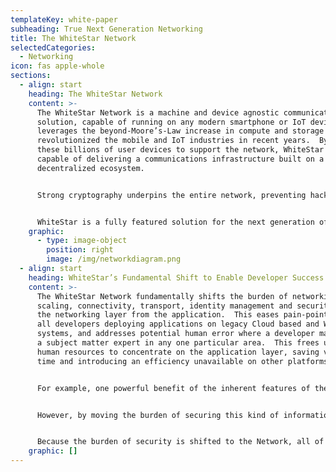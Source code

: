 ```yaml
---
templateKey: white-paper
subheading: True Next Generation Networking
title: The WhiteStar Network
selectedCategories:
  - Networking
icon: fas apple-whole
sections:
  - align: start
    heading: The WhiteStar Network
    content: >-
      The WhiteStar Network is a machine and device agnostic communications
      solution, capable of running on any modern smartphone or IoT device, and
      leverages the beyond-Moore’s-Law increase in compute and storage that has
      revolutionized the mobile and IoT industries in recent years.  By using
      these billions of user devices to support the network, WhiteStar is
      capable of delivering a communications infrastructure built on a
      decentralized ecosystem.


      Strong cryptography underpins the entire network, preventing hacking of user data and protecting user’s right of content ownership.  Unlike with a Blockchain network, there are no tokens required to send messages or deploy projects on the WhiteStar Network - instead, WhiteStar is available to create new applications in either of two form factors.  The first is called StarFury and is designed to act as a bridge/adapter for data centers that need to integrate using micro services and REST APIs.  The second is in the form of dedicated applications that have been integrated directly with WhiteStar’s APIs.


      WhiteStar is a fully featured solution for the next generation of network infrastructure, capable of being deployed with top-tier cryptographic security as an overlay to quickly and easily adapt existing and integrate new infrastructure, devices and machines into the network.  WhiteStar makes deploying world-class security a snap, with no need for developers to have extensive training on complex security models and networking infrastructure, and it does so at a massively reduced cost over existing legacy Cloud-based and Blockchain networks.
    graphic:
      - type: image-object
        position: right
        image: /img/networkdiagram.png
  - align: start
    heading: WhiteStar’s Fundamental Shift to Enable Developer Success
    content: >-
      The WhiteStar Network fundamentally shifts the burden of networking,
      scaling, connectivity, transport, identity management and security into
      the networking layer from the application.  This eases pain-points felt by
      all developers deploying applications on legacy Cloud based and Web3
      systems, and addresses potential human error where a developer may not be
      a subject matter expert in any one particular area.  This frees up vital
      human resources to concentrate on the application layer, saving valuable
      time and introducing an efficiency unavailable on other platforms.


      For example, one powerful benefit of the inherent features of the WhiteStar Network center around identity management.  The current state of the art requires developers who want to manage user’s identities - and any personal identifiable information associated with their identities - in very particular ways to protect user privacy.  However, given the inherent complexity and difficulty in device and application layer identity management, databasing and storage of PID, many developers who lack the skill, time, or are unwilling to properly manage user data leave vulnerabilities open in their applications.  Likewise, centralized repositories of private user information, for example information stored in the Cloud, are juicy targets for would-be hackers seeking to compromise users’ privacy and steal personal information.  This has serious implications when the targets hold immutable personal information like social security numbers, government identification, biometric data, among others, let alone information that could be financially damaging like bank account information, passwords, credit and debit numbers or private keys for cryptocurrencies.


      However, by moving the burden of securing this kind of information out of the application and into the network, it efficiently eases the developmental overhead associated with properly securing private user data.  WhiteStar is capable of intelligently securing user data at the end-device level, assured via a deceptively simple series of network semantics, artificial intelligence and cryptography that ensure user data is stored not only within the standards for best practice in user privacy protection, but also adapts to potential security threats as they emerge.  Likewise, WhiteStar’s advanced feature set is fully capable of alerting users and developers to any potential security threats, to allow them to adapt to the changing environment and mitigate network risk before it becomes a problem.  Once a “Bad Actor” is identified, the WhiteStar Network also ensures that actor can no longer interact with users’ applications, further fortifying the Network and its attendant applications against external hostile action.


      Because the burden of security is shifted to the Network, all of these benefits are baked in to any application deployed on WhiteStar, allowing developers to concentrate on building great applications without having to worry about securing the network back end.  This illustrates the power of a properly architected platform that can appropriately underpin the next generation of application development.
    graphic: []
---
```

